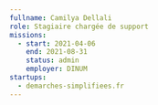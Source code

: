 ```yaml
---
fullname: Camilya Dellali
role: Stagiaire chargée de support 
missions:
  - start: 2021-04-06
    end: 2021-08-31
    status: admin
    employer: DINUM
startups:
  - demarches-simplifiees.fr
---
```


